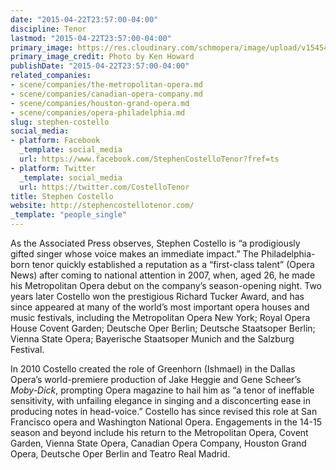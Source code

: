 ```yaml
---
date: "2015-04-22T23:57:00-04:00"
discipline: Tenor
lastmod: "2015-04-22T23:57:00-04:00"
primary_image: https://res.cloudinary.com/schmopera/image/upload/v1545409169/media/webhook-uploads/1429761382380/2114.jpg.jpg
primary_image_credit: Photo by Ken Howard
publishDate: "2015-04-22T23:57:00-04:00"
related_companies:
- scene/companies/the-metropolitan-opera.md
- scene/companies/canadian-opera-company.md
- scene/companies/houston-grand-opera.md
- scene/companies/opera-philadelphia.md
slug: stephen-costello
social_media:
- platform: Facebook
  _template: social_media
  url: https://www.facebook.com/StephenCostelloTenor?fref=ts
- platform: Twitter
  _template: social_media
  url: https://twitter.com/CostelloTenor
title: Stephen Costello
website: http://stephencostellotenor.com/
_template: "people_single"
---
```


As the Associated Press observes, Stephen Costello is “a prodigiously gifted singer whose voice makes an immediate impact.” The Philadelphia-born tenor quickly established a reputation as a “first-class talent” (Opera News) after coming to national attention in 2007, when, aged 26, he made his Metropolitan Opera debut on the company’s season-opening night. Two years later Costello won the prestigious Richard Tucker Award, and has since appeared at many of the world’s most important opera houses and music festivals, including the Metropolitan Opera New York; Royal Opera House Covent Garden; Deutsche Oper Berlin; Deutsche Staatsoper Berlin; Vienna State Opera; Bayerische Staatsoper Munich and the Salzburg Festival. 

In 2010 Costello created the role of Greenhorn (Ishmael) in the Dallas Opera’s world-premiere production of Jake Heggie and Gene Scheer’s *Moby-Dick*, prompting Opera magazine to hail him as “a tenor of ineffable sensitivity, with unfailing elegance in singing and a disconcerting ease in producing notes in head-voice.” Costello has since revised this role at San Francisco opera and Washington National Opera. Engagements in the 14-15 season and beyond include his return to the Metropolitan Opera, Covent Garden, Vienna State Opera, Canadian Opera Company, Houston Grand Opera, Deutsche Oper Berlin and Teatro Real Madrid.
